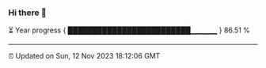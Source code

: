 ### Hi there 👋

⏳ Year progress { █████████████████████████▁▁▁▁▁ } 86.51 %

---

⏰ Updated on Sun, 12 Nov 2023 18:12:06 GMT
